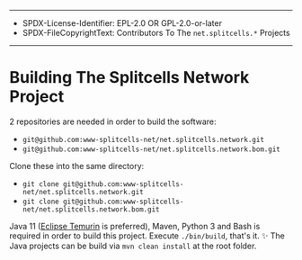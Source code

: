 ----
* SPDX-License-Identifier: EPL-2.0 OR GPL-2.0-or-later
* SPDX-FileCopyrightText: Contributors To The `net.splitcells.*` Projects
----
# Building The Splitcells Network Project
2 repositories are needed in order to build the software:
* `git@github.com:www-splitcells-net/net.splitcells.network.git`
* `git@github.com:www-splitcells-net/net.splitcells.network.bom.git`

Clone these into the same directory:
* `git clone git@github.com:www-splitcells-net/net.splitcells.network.git`
* `git clone git@github.com:www-splitcells-net/net.splitcells.network.bom.git`

Java 11 ([Eclipse Temurin](https://adoptium.net/) is preferred), Maven, Python 3 and Bash is required in
order to build this project.
Execute `./bin/build`, that's it. ✨
The Java projects can be build via `mvn clean install` at the root folder.